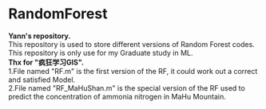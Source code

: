 # RandomForest
**Yann's repository.**<br>
This repository is used to store different versions of Random Forest codes.<br>
This repository is only use for my Graduate study in ML.<br>
**Thx for "疯狂学习GIS".**<br>
1.File named "RF.m" is the first version of the RF, it could work out a correct and satisfied Model.<br>
2.File named "RF_MaHuShan.m" is the special version of the RF used to predict the concentration of ammonia nitrogen in MaHu Mountain.<br>
